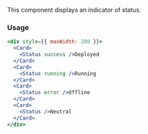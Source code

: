 This component displays an indicator of status.

### Usage

```jsx
<div style={{ maxWidth: 200 }}>
  <Card>
    <Status success />Deployed
  </Card>
  <Card>
    <Status running />Running
  </Card>
  <Card>
    <Status error />Offline
  </Card>
  <Card>
    <Status />Neutral
  </Card>
</div>
```
